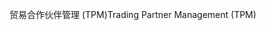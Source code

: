 <span data-ttu-id="036b5-101">贸易合作伙伴管理 (TPM)</span><span class="sxs-lookup"><span data-stu-id="036b5-101">Trading Partner Management (TPM)</span></span>